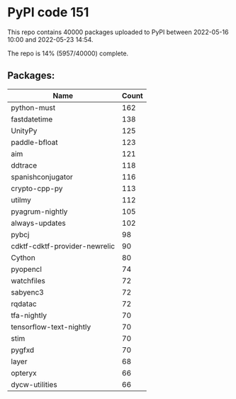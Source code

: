# PyPI code 151

This repo contains 40000 packages uploaded to PyPI between 
2022-05-16 10:00 and 2022-05-23 14:54.

The repo is 14% (5957/40000) complete.

## Packages:

| Name  | Count |
| ----- | ----- |
| python-must | 162 |
| fastdatetime | 138 |
| UnityPy | 125 |
| paddle-bfloat | 123 |
| aim | 121 |
| ddtrace | 118 |
| spanishconjugator | 116 |
| crypto-cpp-py | 113 |
| utilmy | 112 |
| pyagrum-nightly | 105 |
| always-updates | 102 |
| pybcj | 98 |
| cdktf-cdktf-provider-newrelic | 90 |
| Cython | 80 |
| pyopencl | 74 |
| watchfiles | 72 |
| sabyenc3 | 72 |
| rqdatac | 72 |
| tfa-nightly | 70 |
| tensorflow-text-nightly | 70 |
| stim | 70 |
| pygfxd | 70 |
| layer | 68 |
| opteryx | 66 |
| dycw-utilities | 66 |


